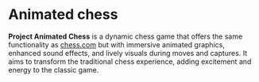 # Animated chess

**Project Animated Chess** is a dynamic chess game that offers the same functionality as [chess.com](https://www.chess.com) but with immersive animated graphics, enhanced sound effects, and lively visuals during moves and captures. It aims to transform the traditional chess experience, adding excitement and energy to the classic game.
